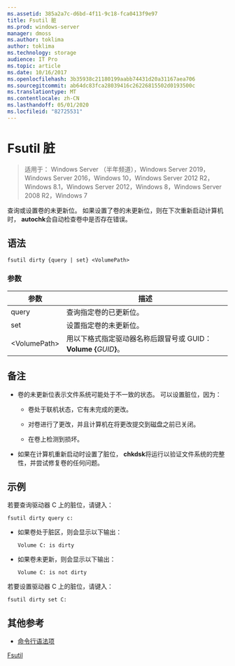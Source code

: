 ```yaml
---
ms.assetid: 385a2a7c-d6bd-4f11-9c18-fca0413f9e97
title: Fsutil 脏
ms.prod: windows-server
manager: dmoss
ms.author: toklima
author: toklima
ms.technology: storage
audience: IT Pro
ms.topic: article
ms.date: 10/16/2017
ms.openlocfilehash: 3b35938c21180199aabb74431d20a31167aea706
ms.sourcegitcommit: ab64dc83fca28039416c26226815502d0193500c
ms.translationtype: MT
ms.contentlocale: zh-CN
ms.lasthandoff: 05/01/2020
ms.locfileid: "82725531"
---
```

# <a name="fsutil-dirty"></a>Fsutil 脏
> 适用于： Windows Server （半年频道），Windows Server 2019，Windows Server 2016，Windows 10，Windows Server 2012 R2，Windows 8.1，Windows Server 2012，Windows 8，Windows Server 2008 R2，Windows 7

查询或设置卷的未更新位。 如果设置了卷的未更新位，则在下次重新启动计算机时， **autochk**会自动检查卷中是否存在错误。



## <a name="syntax"></a>语法

```
fsutil dirty {query | set} <VolumePath>
```

### <a name="parameters"></a>参数

|   参数   |                                                 描述                                                  |
|---------------|--------------------------------------------------------------------------------------------------------------|
|     query     |                                  查询指定卷的已更新位。                                   |
|      set      |                                    设置指定卷的未更新位。                                    |
| \<VolumePath> | 用以下格式指定驱动器名称后跟冒号或 GUID： **Volume {**<em>GUID</em>**}**。 |

## <a name="remarks"></a>备注

-   卷的未更新位表示文件系统可能处于不一致的状态。 可以设置脏位，因为：

    -   卷处于联机状态，它有未完成的更改。

    -   对卷进行了更改，并且计算机在将更改提交到磁盘之前已关闭。

    -   在卷上检测到损坏。

-   如果在计算机重新启动时设置了脏位， **chkdsk**将运行以验证文件系统的完整性，并尝试修复卷的任何问题。

## <a name="examples"></a><a name="BKMK_examples"></a>示例
若要查询驱动器 C 上的脏位，请键入：

```
fsutil dirty query c:
```

-   如果卷处于脏区，则会显示以下输出：

    `Volume C: is dirty`

-   如果卷未更新，则会显示以下输出：

    `Volume C: is not dirty`

若要设置驱动器 C 上的脏位，请键入：

```
fsutil dirty set C:
```

## <a name="additional-references"></a>其他参考
- [命令行语法项](command-line-syntax-key.md)

[Fsutil](Fsutil.md)



